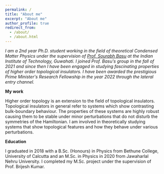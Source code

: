 ```yaml
---
permalink: /
title: "About me"
excerpt: "About me"
author_profile: true
redirect_from: 
  - /about/
  - /about.html
---
```



_I am a 2nd year Ph.D. student working in the field of theoretical Condensed Matter Physics under the supervision of [Prof. Sourabh Basu](https://www.iitg.ac.in/physics/fac/saurabh/) at the Indian Institute of Technology, Guwahati. I joined Prof. Basu's group in the fall of 2021 and since then I have been engaged in studying fascinating properties of higher order topological insulators. I have been awarded the prestigious Prime Minister's Research Fellowship in the year 2022 through the lateral entry channel._

**My work**

 Higher order topology is an extension to the field of topological insulators. Topological insulators in general refer to systems which show contrasting bulk-boundary behaviour. The properties of these systems are highly robust causing them to be stable under minor perturbations that do not disturb the symmetries of the Hamiltonian. I am involved in theoretically studying systems that show topological features and how they behave under various perturbations.

**Education**

I graduated in 2018 with a B.Sc. (Honours) in Physics from Bethune College, University of Calcutta and an M.Sc. in Physics in 2020 from Jawaharlal Nehru University. I completed my M.Sc. project under the supervision of Prof. Brijesh Kumar.
